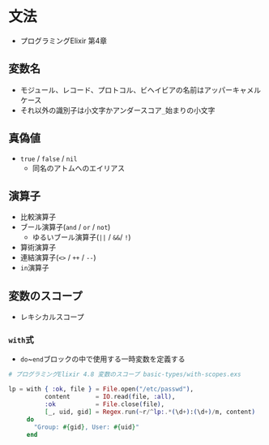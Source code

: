# 文法
- プログラミングElixir 第4章

## 変数名
- モジュール、レコード、プロトコル、ビヘイビアの名前はアッパーキャメルケース
- それ以外の識別子は小文字かアンダースコア`_`始まりの小文字

## 真偽値
- `true` / `false` / `nil`
  - 同名のアトムへのエイリアス

## 演算子
- 比較演算子
- ブール演算子(`and` / `or` / `not`)
  - ゆるいブール演算子(`||` / `&&`/ `!`)
- 算術演算子
- 連結演算子(`<>` / `++` / `--`)
- `in`演算子

## 変数のスコープ
- レキシカルスコープ

### `with`式
- `do`~`end`ブロックの中で使用する一時変数を定義する

```exs
# プログラミングElixir 4.8 変数のスコープ basic-types/with-scopes.exs

lp = with { :ok, file } = File.open("/etc/passwd"),
          content       = IO.read(file, :all),
          :ok           = File.close(file),
          [_, uid, gid] = Regex.run(~r/^lp:.*(\d+):(\d+)/m, content)
     do
       "Group: #{gid}, User: #{uid}"
     end
```
